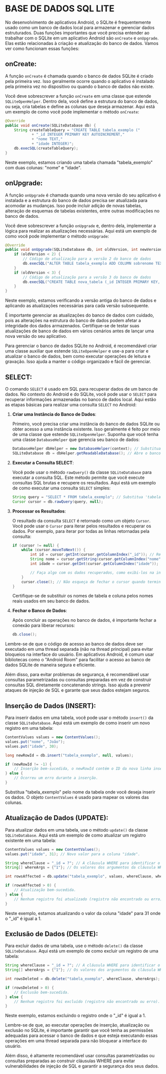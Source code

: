 # BASE DE DADOS SQL LITE
No desenvolvimento de aplicativos Android, o SQLite é frequentemente usado como um banco de dados local para armazenar e gerenciar dados estruturados. Duas funções importantes que você precisa entender ao trabalhar com o SQLite em um aplicativo Android são `onCreate` e `onUpgrade`. Elas estão relacionadas à criação e atualização do banco de dados. Vamos ver como funcionam essas funções:

## onCreate:
   
   A função `onCreate` é chamada quando o banco de dados SQLite é criado pela primeira vez. Isso geralmente ocorre quando o aplicativo é instalado pela primeira vez no dispositivo ou quando o banco de dados não existe.

   Você deve sobrescrever a função `onCreate` em uma classe que estende `SQLiteOpenHelper`. Dentro dela, você define a estrutura do banco de dados, ou seja, cria tabelas e define as colunas que deseja armazenar. Aqui está um exemplo de como você pode implementar o método `onCreate`:

   ```java
   @Override
   public void onCreate(SQLiteDatabase db) {
       String createTableQuery = "CREATE TABLE tabela_exemplo ("
               + "_id INTEGER PRIMARY KEY AUTOINCREMENT,"
               + "nome TEXT,"
               + "idade INTEGER)";
       db.execSQL(createTableQuery);
   }
   ```

   Neste exemplo, estamos criando uma tabela chamada "tabela_exemplo" com duas colunas: "nome" e "idade".

## onUpgrade:

   A função `onUpgrade` é chamada quando uma nova versão do seu aplicativo é instalada e a estrutura do banco de dados precisa ser atualizada para acomodar as mudanças. Isso pode incluir adição de novas tabelas, alteração de esquemas de tabelas existentes, entre outras modificações no banco de dados.

   Você deve sobrescrever a função `onUpgrade` e, dentro dela, implementar a lógica para realizar as atualizações necessárias. Aqui está um exemplo de como você pode implementar o método `onUpgrade`:

   ```java
   @Override
   public void onUpgrade(SQLiteDatabase db, int oldVersion, int newVersion) {
       if (oldVersion < 2) {
           // Código de atualização para a versão 2 do banco de dados
           db.execSQL("ALTER TABLE tabela_exemplo ADD COLUMN sobrenome TEXT");
       }
       if (oldVersion < 3) {
           // Código de atualização para a versão 3 do banco de dados
           db.execSQL("CREATE TABLE nova_tabela (_id INTEGER PRIMARY KEY, novo_valor TEXT)");
       }
   }
   ```

   Neste exemplo, estamos verificando a versão antiga do banco de dados e aplicando as atualizações necessárias para cada versão subsequente.

É importante gerenciar as atualizações do banco de dados com cuidado, pois as alterações na estrutura do banco de dados podem afetar a integridade dos dados armazenados. Certifique-se de testar suas atualizações de banco de dados em vários cenários antes de lançar uma nova versão do seu aplicativo.

Para gerenciar o banco de dados SQLite no Android, é recomendável criar uma classe auxiliar que estende `SQLiteOpenHelper` e use-a para criar e atualizar o banco de dados, bem como executar operações de leitura e gravação. Isso ajuda a manter o código organizado e fácil de gerenciar.

## SELECT:
O comando `SELECT` é usado em SQL para recuperar dados de um banco de dados. No contexto do Android e do SQLite, você pode usar o `SELECT` para recuperar informações armazenadas no banco de dados local. Aqui estão as etapas básicas para realizar uma consulta `SELECT` no Android:

1. **Criar uma Instância do Banco de Dados**:

   Primeiro, você precisa criar uma instância do banco de dados SQLite ou obter acesso a uma instância existente. Isso geralmente é feito por meio de uma classe que estende `SQLiteOpenHelper`. Suponha que você tenha uma classe `DatabaseHelper` que gerencia seu banco de dados:

   ```java
   DatabaseHelper dbHelper = new DatabaseHelper(context); // Substitua 'context' pelo contexto do seu aplicativo.
   SQLiteDatabase db = dbHelper.getReadableDatabase(); // Abre o banco de dados em modo de leitura.
   ```

2. **Executar a Consulta SELECT**:

   Você pode usar o método `rawQuery()` da classe `SQLiteDatabase` para executar a consulta SQL. Este método permite que você execute consultas SQL brutas e recupere os resultados. Aqui está um exemplo de como executar uma consulta `SELECT` simples:

   ```java
   String query = "SELECT * FROM tabela_exemplo"; // Substitua 'tabela_exemplo' pelo nome da sua tabela.
   Cursor cursor = db.rawQuery(query, null);
   ```

3. **Processar os Resultados**:

   O resultado da consulta `SELECT` é retornado como um objeto `Cursor`. Você pode usar o `Cursor` para iterar pelos resultados e recuperar os dados. Por exemplo, para iterar por todas as linhas retornadas pela consulta:

   ```java
   if (cursor != null) {
       while (cursor.moveToNext()) {
           int id = cursor.getInt(cursor.getColumnIndex("_id")); // Recupera o valor da coluna "_id".
           String nome = cursor.getString(cursor.getColumnIndex("nome")); // Recupera o valor da coluna "nome".
           int idade = cursor.getInt(cursor.getColumnIndex("idade")); // Recupera o valor da coluna "idade".

           // Faça algo com os dados recuperados, como exibi-los na interface do usuário.
       }
       cursor.close(); // Não esqueça de fechar o cursor quando terminar de usá-lo.
   }
   ```

   Certifique-se de substituir os nomes de tabela e coluna pelos nomes reais usados em seu banco de dados.

4. **Fechar o Banco de Dados**:

   Após concluir as operações no banco de dados, é importante fechar a conexão para liberar recursos:

   ```java
   db.close();
   ```

Lembre-se de que o código de acesso ao banco de dados deve ser executado em uma thread separada (não na thread principal) para evitar bloqueios na interface do usuário. Em aplicativos Android, é comum usar bibliotecas como o "Android Room" para facilitar o acesso ao banco de dados SQLite de maneira segura e eficiente.

Além disso, para evitar problemas de segurança, é recomendável usar consultas parametrizadas ou consultas preparadas em vez de construir consultas SQL diretamente concatenando strings. Isso ajuda a prevenir ataques de injeção de SQL e garante que seus dados estejam seguros.

## Inserção de Dados (INSERT):
Para inserir dados em uma tabela, você pode usar o método `insert()` da classe `SQLiteDatabase`. Aqui está um exemplo de como inserir um novo registro em uma tabela:

```java
ContentValues values = new ContentValues();
values.put("nome", "João");
values.put("idade", 30);

long newRowId = db.insert("tabela_exemplo", null, values);

if (newRowId != -1) {
    // Inserção bem-sucedida, o newRowId contém o ID da nova linha inserida.
} else {
    // Ocorreu um erro durante a inserção.
}
```

Substitua "tabela_exemplo" pelo nome da tabela onde você deseja inserir os dados. O objeto `ContentValues` é usado para mapear os valores das colunas.

## Atualização de Dados (UPDATE):
Para atualizar dados em uma tabela, use o método `update()` da classe `SQLiteDatabase`. Aqui está um exemplo de como atualizar um registro existente em uma tabela:

```java
ContentValues values = new ContentValues();
values.put("idade", 31); // Novo valor para a coluna "idade".

String whereClause = "_id = ?"; // A cláusula WHERE para identificar o registro a ser atualizado.
String[] whereArgs = {"1"}; // Os valores dos argumentos da cláusula WHERE.

int rowsAffected = db.update("tabela_exemplo", values, whereClause, whereArgs);

if (rowsAffected > 0) {
    // Atualização bem-sucedida.
} else {
    // Nenhum registro foi atualizado (registro não encontrado ou erro).
}
```

Neste exemplo, estamos atualizando o valor da coluna "idade" para 31 onde o "_id" é igual a 1.

## Exclusão de Dados (DELETE):
Para excluir dados de uma tabela, use o método `delete()` da classe `SQLiteDatabase`. Aqui está um exemplo de como excluir um registro de uma tabela:

```java
String whereClause = "_id = ?"; // A cláusula WHERE para identificar o registro a ser excluído.
String[] whereArgs = {"1"}; // Os valores dos argumentos da cláusula WHERE.

int rowsDeleted = db.delete("tabela_exemplo", whereClause, whereArgs);

if (rowsDeleted > 0) {
    // Exclusão bem-sucedida.
} else {
    // Nenhum registro foi excluído (registro não encontrado ou erro).
}
```

Neste exemplo, estamos excluindo o registro onde o "_id" é igual a 1.

Lembre-se de que, ao executar operações de inserção, atualização ou exclusão no SQLite, é importante garantir que você tenha as permissões adequadas para acessar o banco de dados e que esteja executando essas operações em uma thread separada para não bloquear a interface do usuário.

Além disso, é altamente recomendável usar consultas parametrizadas ou consultas preparadas ao construir cláusulas WHERE para evitar vulnerabilidades de injeção de SQL e garantir a segurança dos seus dados.